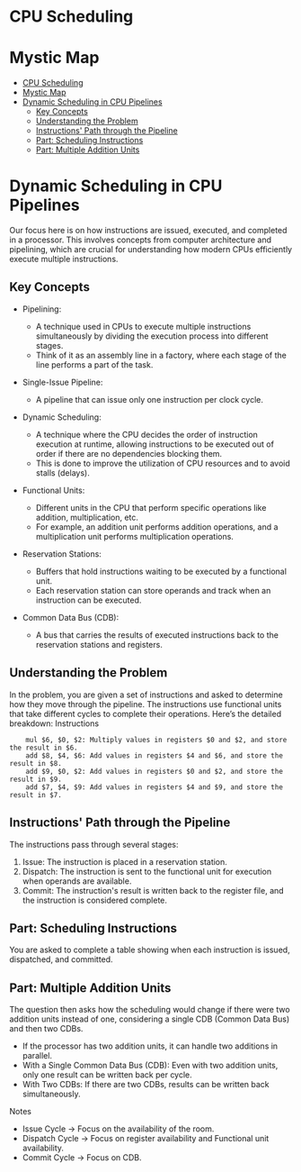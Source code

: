 # CPU Scheduling

# Mystic Map
- [CPU Scheduling](#cpu-scheduling)
- [Mystic Map](#mystic-map)
- [Dynamic Scheduling in CPU Pipelines](#dynamic-scheduling-in-cpu-pipelines)
  - [Key Concepts](#key-concepts)
  - [Understanding the Problem](#understanding-the-problem)
  - [Instructions' Path through the Pipeline](#instructions-path-through-the-pipeline)
  - [Part: Scheduling Instructions](#part-scheduling-instructions)
  - [Part: Multiple Addition Units](#part-multiple-addition-units)

# Dynamic Scheduling in CPU Pipelines
Our focus here is on how instructions are issued, executed, and completed in a processor. This involves concepts from computer architecture and pipelining, which are crucial for understanding how modern CPUs efficiently execute multiple instructions.

## Key Concepts
- Pipelining:
    - A technique used in CPUs to execute multiple instructions simultaneously by dividing the execution process into different stages.
    - Think of it as an assembly line in a factory, where each stage of the line performs a part of the task.

- Single-Issue Pipeline:
    - A pipeline that can issue only one instruction per clock cycle.

- Dynamic Scheduling:
    - A technique where the CPU decides the order of instruction execution at runtime, allowing instructions to be executed out of order if there are no dependencies blocking them.
    - This is done to improve the utilization of CPU resources and to avoid stalls (delays).

- Functional Units:
    - Different units in the CPU that perform specific operations like addition, multiplication, etc.
    - For example, an addition unit performs addition operations, and a multiplication unit performs multiplication operations.

- Reservation Stations:
    - Buffers that hold instructions waiting to be executed by a functional unit.
    - Each reservation station can store operands and track when an instruction can be executed.

- Common Data Bus (CDB):
    - A bus that carries the results of executed instructions back to the reservation stations and registers.


## Understanding the Problem
In the problem, you are given a set of instructions and asked to determine how they move through the pipeline. The instructions use functional units that take different cycles to complete their operations. Here’s the detailed breakdown:
Instructions
```
    mul $6, $0, $2: Multiply values in registers $0 and $2, and store the result in $6.
    add $8, $4, $6: Add values in registers $4 and $6, and store the result in $8.
    add $9, $0, $2: Add values in registers $0 and $2, and store the result in $9.
    add $7, $4, $9: Add values in registers $4 and $9, and store the result in $7.
```

## Instructions' Path through the Pipeline
The instructions pass through several stages:
1. Issue: The instruction is placed in a reservation station.
2. Dispatch: The instruction is sent to the functional unit for execution when operands are available.
3. Commit: The instruction's result is written back to the register file, and the instruction is considered complete.

## Part: Scheduling Instructions
You are asked to complete a table showing when each instruction is issued, dispatched, and committed.

## Part: Multiple Addition Units
The question then asks how the scheduling would change if there were two addition units instead of one, considering a single CDB (Common Data Bus) and then two CDBs.
- If the processor has two addition units, it can handle two additions in parallel.
- With a Single Common Data Bus (CDB): Even with two addition units, only one result can be written back per cycle.
- With Two CDBs: If there are two CDBs, results can be written back simultaneously.

Notes 
- Issue Cycle -> Focus on the availability of the room.
- Dispatch Cycle -> Focus on register availability and Functional unit availability.
- Commit Cycle -> Focus on CDB.
